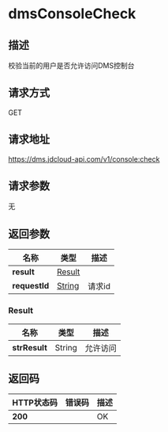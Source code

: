 # dmsConsoleCheck


## 描述
校验当前的用户是否允许访问DMS控制台

## 请求方式
GET

## 请求地址
https://dms.jdcloud-api.com/v1/console:check


## 请求参数
无


## 返回参数
|名称|类型|描述|
|---|---|---|
|**result**|[Result](#result)| |
|**requestId**|[String](#result)|请求id|

### <div id="Result">Result</div>
|名称|类型|描述|
|---|---|---|
|**strResult**|String|允许访问|

## 返回码
|HTTP状态码|错误码|描述|
|---|---|---|
|**200**||OK|
